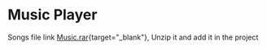 # Music Player
Songs file link [Music.rar](https://www.mediafire.com/file/hpbsflbfgahzqiz/Music.rar/file){target="_blank"}, Unzip it and add it in the project
